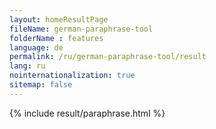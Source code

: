 ```yaml
---
layout: homeResultPage
fileName: german-paraphrase-tool
folderName : features
language: de
permalink: /ru/german-paraphrase-tool/result
lang: ru
nointernationalization: true
sitemap: false
---
```

{% include result/paraphrase.html %}

<script src="/js/result/paraprashing.js" data-foldername="{{page.folderName}}" data-lang="{{page.lang}}"></script>